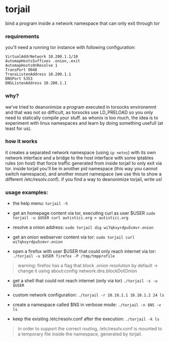 # torjail
bind a program inside a network namespace that can only exit through tor

### requirements
you'll need a running tor instance with following configuration:
```
VirtualAddrNetwork 10.200.1.1/10
AutomapHostsSuffixes .onion,.exit
AutomapHostsOnResolve 1
TransPort 9040
TransListenAddress 10.200.1.1
DNSPort 5353
DNSListenAddress 10.200.1.1
```

### why?
we've tried to deanonimize a program executed in torsocks environemnt and that was not so difficult, as torsocks use LD_PRELOAD so you only need to statically compile your stuff.
as whonix is too much, the idea is to experiment with linux namespaces and learn by doing something usefull (at least for us).


### how it works
it creates a separated network namespace (using `ip netns`) with its own network
interface and a bridge to the host interface with some iptables rules (on host)
that force traffic generated from inside torjail to only exit via tor.
inside torjail you'll be in another pid namespace (this way you cannot switch
namespace), and another mount namespace (we use this to show a different /etc/resolv.conf).
if you find a way to deanonimize torjail, write us!

### usage examples:

- the help menu:
`torjail -h`

- get an homepage content via tor, executing curl as user $USER
`sudo torjail -u $USER curl autistici.org > autistici.org `

- resolve a onion address:
`sudo torjail dig wi7qkxyrdpu5cmvr.onion`

- get an onion webserver content via tor:
`sudo torjail curl wi7qkxyrdpu5cmvr.onion`

- open a firefox with user $USER that could only reach internet via tor:
`./torjail -u $USER firefox -P /tmp/tmpprofile`

> warning: firefox has a flag that block .onion resolution by default -> change it using about:config network.dns.blockDotOnion

- get a shell that could not reach internet (only via tor)
`./torjail -s -u $USER`

- custom network configuration:
`./torjail -r 10.10.1.1 10.10.1.2 24 ls`

- create a namespace called $NS in verbose mode:
`./torjail -n $NS -v ls`

- keep the existing /etc/resolv.conf after the execution:
`./torjail -k ls`

> in order to support the correct routing, /etc/resolv.conf is mounted to a temporary file inside the namespace, generated by torjail.
